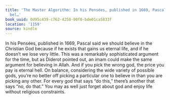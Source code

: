 ```yaml
---
title: 'The Master Algorithm: In his Pensées, published in 1669, Pascal said we should
  bel…'
book_uuid: 0d95c439-c762-4258-90f0-bde01ca5833f
location: '1159'
source: kindle
---
```


In his Pensées, published in 1669, Pascal said we should believe in the Christian God because if he exists that gains us eternal life, and if he doesn’t we lose very little. This was a remarkably sophisticated argument for the time, but as Diderot pointed out, an imam could make the same argument for believing in Allah. And if you pick the wrong god, the price you pay is eternal hell. On balance, considering the wide variety of possible gods, you’re no better off picking a particular one to believe in than you are picking any other. For every god that says “do this,” there’s another that says “no, do that.” You may as well just forget about god and enjoy life without religious constraints.
